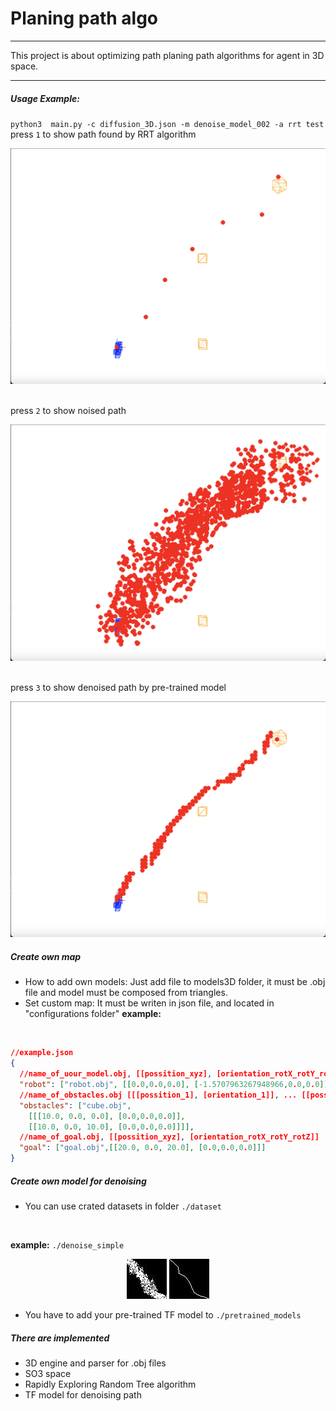 # Planing path algo
___
This project is about optimizing path planing path algorithms for agent in 3D space.
___
##### Usage Example:
``python3  main.py -c diffusion_3D.json -m denoise_model_002 -a rrt test
``
<br> press <code>1</code> to show path found by RRT algorithm
<p align="center">
  <img src="images/rrt_path.png" />
</p>
<br> press <code>2</code> to show noised path
<p align="center">
  <img src="images/noised_path.png" />
</p>
<br> press <code>3</code> to show denoised path by pre-trained model
<p align="center">
  <img src="images/denoised_path.png" />
</p>

##### Create own map
+ How to add own models: Just add file to models3D folder, it must be .obj file and model must be composed from triangles.
+ Set custom map: It must be writen in json file, and located in "configurations folder"
__example:__
<br>

```json 
//example.json
{
  //name_of_uour_model.obj, [[possition_xyz], [orientation_rotX_rotY_rotZ]]
  "robot": ["robot.obj", [[0.0,0.0,0.0], [-1.5707963267948966,0.0,0.0]]],
  //name_of_obstacles.obj [[[possition_1], [orientation_1]], ... [[possition_i], [[orientation_i]]]
  "obstacles": ["cube.obj",
    [[[10.0, 0.0, 0.0], [0.0,0.0,0.0]],
    [[10.0, 0.0, 10.0], [0.0,0.0,0.0]]]],
  //name_of_goal.obj, [[possition_xyz], [orientation_rotX_rotY_rotZ]]
  "goal": ["goal.obj",[[20.0, 0.0, 20.0], [0.0,0.0,0.0]]]
}
```

##### Create own model for denoising

+ You can use crated datasets in folder ``./dataset``

<br>

__example:__ ``./denoise_simple``

<p align="center">
  <img src="datasets/denoise_simple/n_0.jpg">
  <img src="datasets/denoise_simple/t_0.jpg">
</p>

+ You have to add your pre-trained TF model to ``./pretrained_models``

##### There are implemented
+ 3D engine and parser for .obj files
+ SO3 space
+ Rapidly Exploring Random Tree algorithm
+ TF model for denoising path